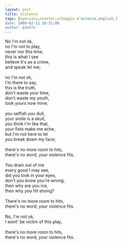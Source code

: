 ```yaml
---
layout: post
title: Violence
tags: [speciale,onestar,scheggia d'essenza,english,]
date: 2009-02-11 16:32:00
author: pietro
---
```

No I'm not ok,<br/>no I'm not to play,<br/>never nor this time,<br/>this is what I see<br/>believe it's as a crime,<br/>and speak let me;<br/><br/>no I'm not ok,<br/>I'm there to say,<br/>this is the truth,<br/>don't waste your time,<br/>don't waste my youth,<br/>took yours now mine;<br/><br/>you selfish you dull,<br/>your smile is a skull,<br/>you think I'm like that,<br/>your fists make me ache,<br/>but I'm not here to let<br/>you break down my face;<br/><br/>there's no more room to hits,<br/>there's no word, your violence fits.<br/><br/>You drain out of me<br/>every good I may see,<br/>did you look in your eyes,<br/>don't you know you're wrong,<br/>then why are you ice,<br/>then why you hit strong?<br/><br/>There's no more room to hits,<br/>there's no word, your violence fits.<br/><br/>No, I'm not ok,<br/>I wont' be victim of this play,<br/><br/>there's no more room to hits,<br/> there's no word, your violence fits.
